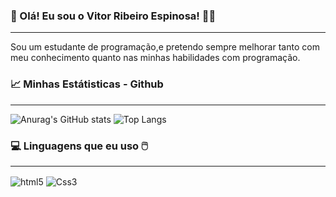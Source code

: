 
### 👋 Olá! Eu sou o Vitor Ribeiro Espinosa! 👨‍💻
---
Sou um estudante de programação,e pretendo sempre melhorar tanto com meu conhecimento quanto nas minhas habilidades com programação.

### 📈 Minhas Estátisticas - Github 
---
![Anurag's GitHub stats](https://github-readme-stats.vercel.app/api?username=VitorEspinosa&show_icons=true&theme=tokyonight)
![Top Langs](https://github-readme-stats.vercel.app/api/top-langs/?username=VitorEspinosa&layout=compact&theme=tokyonight)

### 💻 Linguagens que eu uso 🖱️
---
<div>
   <img align="center" alt="html5" src="https://img.shields.io/badge/HTML5-E34F26?style=for-the-badge&logo=html5&logoColor=white">
   <img align="center" alt="Css3" src="https://img.shields.io/badge/CSS3-1572B6?style=for-the-badge&logo=css3&logoColor=white">
</div>
